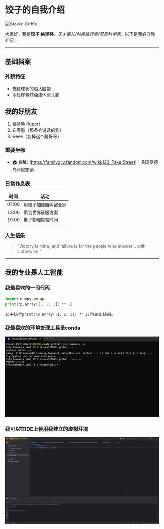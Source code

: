 # 饺子的自我介绍

![Stewie Griffin](https://th.bing.com/th/id/OIP.ugzf9IIStLX9KIyHBNfxAAAAAA?w=176&h=180&c=7&r=0&o=5&pid=1.7)


大家好，我是**饺子·格里芬**，*天才婴儿/时间旅行者/邪恶科学家*。以下是我的自我介绍：

---

## 基础档案 

### 外貌特征 
- 橄榄球状的超大脑袋
- 永远穿着红色连体婴儿服

## 我的好朋友
1. 泰迪熊 Rupert
2. 布莱恩（那条会说话的狗）
3. ~~Chris~~（划掉这个蠢哥哥）

### 重要坐标
- 🏠 **住址**: (https://familyguy.fandom.com/wiki/123_Fake_Street)｜美国罗德岛州假想镇

### 日常作息表
| 时间        | 活动                  |
|-------------|-----------------------|
| 07:00       | 用粒子加速器叫醒全家 |
| 13:00       | 策划世界征服方案      |
| 19:00       | 量子物理实验时间      |

### 人生信条
> "Victory is mine, and failure is for the people who shower... with clothes on."
---

## 我的专业是人工智能
### 我最喜欢的一段代码

```python
import numpy as np
print(np.array([1, 2, 3]) ** 2)
```
其中执行`print(np.array([1, 2, 3]) ** 2)`可输出结果。

### 我最喜欢的环境管理工具是conda
<img src="https://github.com/jooof/homeword/blob/master/img.png?raw=true" width="800" alt="截图一">

### 我可以在IDE上使用我建立的虚拟环境
<img src="https://github.com/jooof/homeword/blob/master/img_1.png?raw=true" width="800" alt="截图二">